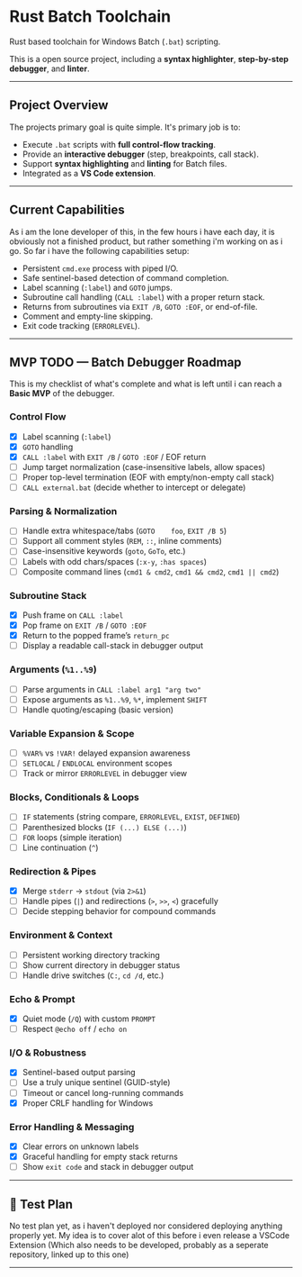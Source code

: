 # Rust Batch Toolchain

Rust based toolchain for Windows Batch (`.bat`) scripting.

This is a open source project, including a **syntax highlighter**, **step-by-step debugger**, and **linter**.

---

## Project Overview

The projects primary goal is quite simple. It's primary job is to:

- Execute `.bat` scripts with **full control-flow tracking**.
- Provide an **interactive debugger** (step, breakpoints, call stack).
- Support **syntax highlighting** and **linting** for Batch files.
- Integrated as a **VS Code extension**.

---

## Current Capabilities

As i am the lone developer of this, in the few hours i have each day, it is obviously not a finished product, but rather something i'm working on as i go. So far i have the following capabilities setup:

- Persistent `cmd.exe` process with piped I/O.
- Safe sentinel-based detection of command completion.
- Label scanning (`:label`) and `GOTO` jumps.
- Subroutine call handling (`CALL :label`) with a proper return stack.
- Returns from subroutines via `EXIT /B`, `GOTO :EOF`, or end-of-file.
- Comment and empty-line skipping.
- Exit code tracking (`ERRORLEVEL`).

---

## MVP TODO — Batch Debugger Roadmap

This is my checklist of what's complete and what is left until i can reach a **Basic MVP** of the debugger.

### Control Flow

- [x] Label scanning (`:label`)
- [x] `GOTO` handling
- [x] `CALL :label` with `EXIT /B` / `GOTO :EOF` / EOF return
- [ ] Jump target normalization (case-insensitive labels, allow spaces)
- [ ] Proper top-level termination (EOF with empty/non-empty call stack)
- [ ] `CALL external.bat` (decide whether to intercept or delegate)

### Parsing & Normalization

- [ ] Handle extra whitespace/tabs (`GOTO    foo`, `EXIT /B 5`)
- [ ] Support all comment styles (`REM`, `::`, inline comments)
- [ ] Case-insensitive keywords (`goto`, `GoTo`, etc.)
- [ ] Labels with odd chars/spaces (`:x-y`, `:has spaces`)
- [ ] Composite command lines (`cmd1 & cmd2`, `cmd1 && cmd2`, `cmd1 || cmd2`)

### Subroutine Stack

- [x] Push frame on `CALL :label`
- [x] Pop frame on `EXIT /B` / `GOTO :EOF`
- [x] Return to the popped frame’s `return_pc`
- [ ] Display a readable call-stack in debugger output

### Arguments (`%1..%9`)

- [ ] Parse arguments in `CALL :label arg1 "arg two"`
- [ ] Expose arguments as `%1..%9`, `%*`, implement `SHIFT`
- [ ] Handle quoting/escaping (basic version)

### Variable Expansion & Scope

- [ ] `%VAR%` vs `!VAR!` delayed expansion awareness
- [ ] `SETLOCAL` / `ENDLOCAL` environment scopes
- [ ] Track or mirror `ERRORLEVEL` in debugger view

### Blocks, Conditionals & Loops

- [ ] `IF` statements (string compare, `ERRORLEVEL`, `EXIST`, `DEFINED`)
- [ ] Parenthesized blocks (`IF (...) ELSE (...)`)
- [ ] `FOR` loops (simple iteration)
- [ ] Line continuation (`^`)

### Redirection & Pipes

- [x] Merge `stderr` → `stdout` (via `2>&1`)
- [ ] Handle pipes (`|`) and redirections (`>`, `>>`, `<`) gracefully
- [ ] Decide stepping behavior for compound commands

### Environment & Context

- [ ] Persistent working directory tracking
- [ ] Show current directory in debugger status
- [ ] Handle drive switches (`C:`, `cd /d`, etc.)

### Echo & Prompt

- [x] Quiet mode (`/Q`) with custom `PROMPT`
- [ ] Respect `@echo off` / `echo on`

### I/O & Robustness

- [x] Sentinel-based output parsing
- [ ] Use a truly unique sentinel (GUID-style)
- [ ] Timeout or cancel long-running commands
- [x] Proper CRLF handling for Windows

### Error Handling & Messaging

- [x] Clear errors on unknown labels
- [x] Graceful handling for empty stack returns
- [ ] Show `exit code` and stack in debugger output

---

## 🧪 Test Plan

No test plan yet, as i haven't deployed nor considered deploying anything properly yet.
My idea is to cover alot of this before i even release a VSCode Extension (Which also needs to be developed, probably as a seperate repository, linked up to this one)

---
